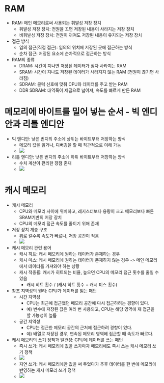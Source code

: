 # RAM
- RAM: 메인 메모리로써 사용되는 휘발성 저장 장치
  - 휘발성 저장 장치: 전원을 끄면 저장된 내용이 사라지는 저장 장치
  - 비휘발성 저장 장치: 전원이 꺼져도 저장된 내용이 유지되는 저장 장치
- 접근 방식
  - 임의 접근(직접 접근): 임의의 위치에 저장된 곳에 접근하는 방식
  - 순차 접근: 저장된 요소에 순차적으로 접근하는 방식
- RAM의 종류
  - DRAM: 시간이 지나면 저장된 데이터가 점차 사라지는 RAM
  - SRAM: 시간이 지나도 저장된 데이터가 사라지지 않는 RAM (전원이 끊기면 사라짐)
  - SDRAM: 클럭 신호에 맞춰 CPU와 데이터를 주고 받는 RAM
  - DDR SDRAM: 대역폭이 제곱으로 넓어져, 속도를 빠르게 만든 RAM
  
# 메모리에 바이트를 밀어 넣는 순서 - 빅 엔디안과 리틀 엔디안
- 빅 엔디안: 낮은 번지의 주소에 상위는 바이트부터 저장하는 방식
  - 메모리 값을 읽거나, 디버깅을 할 때 직관적으로 이해 가능
  - ![](https://csnote.net/assets/img/arch/bigendian.png)
- 리틀 엔디안: 낮은 번지의 주소에 하위 바이트부터 저장하는 방식
  - 수치 계산이 편리한 장점 존재
  - ![](https://csnote.net/assets/img/arch/littleendian.png)

# 캐시 메모리
- 캐시 메모리
  - CPU와 메모리 사이에 위치하고, 레지스터보다 용량이 크고 메모리보다 빠른 SRAM기반의 저장 장치 
  - CPU의 메모리 접근 속도를 줄이기 위해 존재
- 저장 장치 계층 구조
  - 위로 갈수록 속도가 빠르나, 저장 공간이 적음
  - ![](https://csnote.net/assets/img/arch/memoryhierarchy.png)
- 캐시 메모리 관련 용어
  - 캐시 히트: 캐시 메모리에 원하는 데이터가 존재하는 경우
  - 캐시 미스: 캐시 메모리에 원하는 데이터가 존재하지 않는 경우 -> 메인 메모리에서 데이터를 가져와야 하는 상황
  - 캐시 적중률: 캐시가 히트되는 비율, 높으면 CPU의 메모리 접근 횟수를 줄일 수 있음
    - 캐시 히트 횟수 / (캐시 히트 횟수 + 캐시 미스 횟수)
- 참조 지역성의 원리: CPU가 데이터를 읽는 패턴
  - 시간 지역성
    - CPU는 최근에 접근했던 메모리 공간에 다시 접근하려는 경향이 있다.
    - 예) 변수에 저장된 값은 여러 번 사용되고, CPU는 해당 영역에 재 접근을 할 가능성이 높름
  - 공간 지역성
    - CPU는 접근한 메모리 공간의 근처에 접근하려 경향이 있다.
    - 예) 배열로 저장된 경우, 연속된 메모리 영역에 접근할 때 속도가 빠르다.
- 캐시 메모리의 쓰기 정책과 일관성: CPU에 데이터를 쓰는 패턴
  - 즉시 쓰기: 캐시 메모리에 값을 쓰자마자 메모리에도 즉시 쓰는 캐시 메모리 쓰기 정책
  - ![](https://csnote.net/assets/img/arch/writethrough.png)
  - 지연 쓰기: 캐시 메모리에만 값을 써 두었다가 추후 데이터를 한 번에 메모리에 반영하는 캐시 메모리 쓰기 정책
  - ![](https://csnote.net/assets/img/arch/writeback.png)